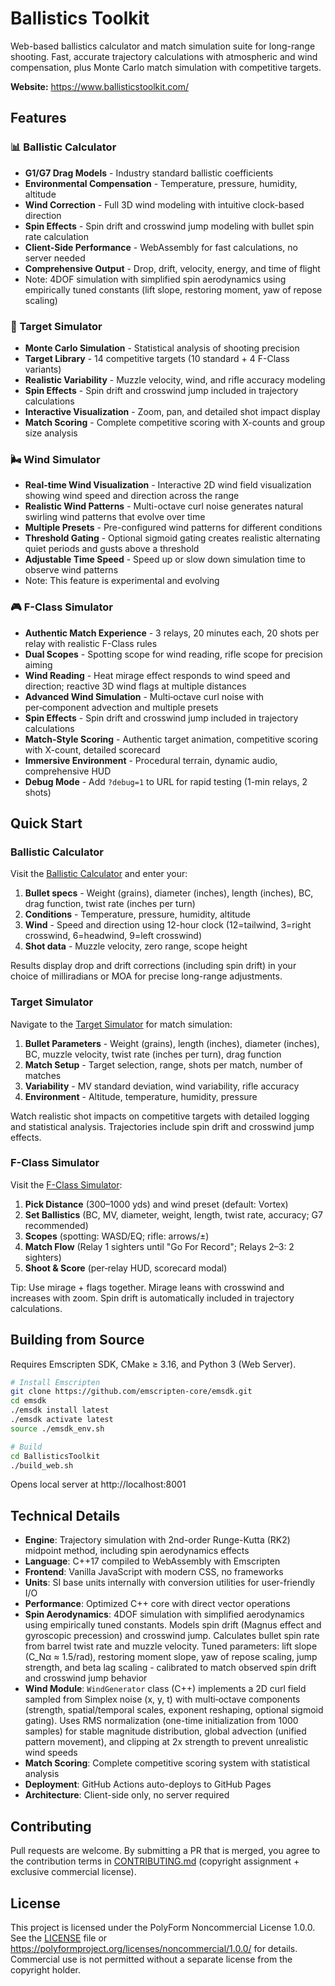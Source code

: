 # Ballistics Toolkit

Web-based ballistics calculator and match simulation suite for long-range shooting. Fast, accurate trajectory calculations with atmospheric and wind compensation, plus Monte Carlo match simulation with competitive targets.

**Website:** https://www.ballisticstoolkit.com/

## Features

### 📊 Ballistic Calculator
- **G1/G7 Drag Models** - Industry standard ballistic coefficients
- **Environmental Compensation** - Temperature, pressure, humidity, altitude
- **Wind Correction** - Full 3D wind modeling with intuitive clock-based direction
- **Spin Effects** - Spin drift and crosswind jump modeling with bullet spin rate calculation
- **Client-Side Performance** - WebAssembly for fast calculations, no server needed
- **Comprehensive Output** - Drop, drift, velocity, energy, and time of flight
- Note: 4DOF simulation with simplified spin aerodynamics using empirically tuned constants (lift slope, restoring moment, yaw of repose scaling)

### 🎯 Target Simulator
- **Monte Carlo Simulation** - Statistical analysis of shooting precision
- **Target Library** - 14 competitive targets (10 standard + 4 F-Class variants)
- **Realistic Variability** - Muzzle velocity, wind, and rifle accuracy modeling
- **Spin Effects** - Spin drift and crosswind jump included in trajectory calculations
- **Interactive Visualization** - Zoom, pan, and detailed shot impact display
- **Match Scoring** - Complete competitive scoring with X-counts and group size analysis

### 🌬️ Wind Simulator
- **Real-time Wind Visualization** - Interactive 2D wind field visualization showing wind speed and direction across the range
- **Realistic Wind Patterns** - Multi-octave curl noise generates natural swirling wind patterns that evolve over time
- **Multiple Presets** - Pre-configured wind patterns for different conditions
- **Threshold Gating** - Optional sigmoid gating creates realistic alternating quiet periods and gusts above a threshold
- **Adjustable Time Speed** - Speed up or slow down simulation time to observe wind patterns
- Note: This feature is experimental and evolving

### 🎮 F-Class Simulator
- **Authentic Match Experience** - 3 relays, 20 minutes each, 20 shots per relay with realistic F-Class rules
- **Dual Scopes** - Spotting scope for wind reading, rifle scope for precision aiming
- **Wind Reading** - Heat mirage effect responds to wind speed and direction; reactive 3D wind flags at multiple distances
- **Advanced Wind Simulation** - Multi‑octave curl noise with per‑component advection and multiple presets
- **Spin Effects** - Spin drift and crosswind jump included in trajectory calculations
- **Match-Style Scoring** - Authentic target animation, competitive scoring with X-count, detailed scorecard
- **Immersive Environment** - Procedural terrain, dynamic audio, comprehensive HUD
- **Debug Mode** - Add `?debug=1` to URL for rapid testing (1-min relays, 2 shots)

## Quick Start

### Ballistic Calculator
Visit the [Ballistic Calculator](https://www.ballisticstoolkit.com/ballistic-calc/ballistic-calc.html) and enter your:

1. **Bullet specs** - Weight (grains), diameter (inches), length (inches), BC, drag function, twist rate (inches per turn)
2. **Conditions** - Temperature, pressure, humidity, altitude  
3. **Wind** - Speed and direction using 12-hour clock (12=tailwind, 3=right crosswind, 6=headwind, 9=left crosswind)
4. **Shot data** - Muzzle velocity, zero range, scope height

Results display drop and drift corrections (including spin drift) in your choice of milliradians or MOA for precise long-range adjustments.

### Target Simulator
Navigate to the [Target Simulator](https://www.ballisticstoolkit.com/target-sim/target-sim.html) for match simulation:

1. **Bullet Parameters** - Weight (grains), length (inches), diameter (inches), BC, muzzle velocity, twist rate (inches per turn), drag function
2. **Match Setup** - Target selection, range, shots per match, number of matches
3. **Variability** - MV standard deviation, wind variability, rifle accuracy
4. **Environment** - Altitude, temperature, humidity, pressure

Watch realistic shot impacts on competitive targets with detailed logging and statistical analysis. Trajectories include spin drift and crosswind jump effects.

### F-Class Simulator
Visit the [F-Class Simulator](https://www.ballisticstoolkit.com/fclass-sim/fclass-sim.html):

1. **Pick Distance** (300–1000 yds) and wind preset (default: Vortex)
2. **Set Ballistics** (BC, MV, diameter, weight, length, twist rate, accuracy; G7 recommended)
3. **Scopes** (spotting: WASD/EQ; rifle: arrows/±)
4. **Match Flow** (Relay 1 sighters until "Go For Record"; Relays 2–3: 2 sighters)
5. **Shoot & Score** (per‑relay HUD, scorecard modal)

Tip: Use mirage + flags together. Mirage leans with crosswind and increases with zoom. Spin drift is automatically included in trajectory calculations.

## Building from Source

Requires Emscripten SDK, CMake ≥ 3.16, and Python 3 (Web Server).

```bash
# Install Emscripten
git clone https://github.com/emscripten-core/emsdk.git
cd emsdk
./emsdk install latest
./emsdk activate latest
source ./emsdk_env.sh

# Build
cd BallisticsToolkit
./build_web.sh
```

Opens local server at http://localhost:8001

## Technical Details

- **Engine**: Trajectory simulation with 2nd-order Runge-Kutta (RK2) midpoint method, including spin aerodynamics effects
- **Language**: C++17 compiled to WebAssembly with Emscripten
- **Frontend**: Vanilla JavaScript with modern CSS, no frameworks
- **Units**: SI base units internally with conversion utilities for user-friendly I/O
- **Performance**: Optimized C++ core with direct vector operations
- **Spin Aerodynamics**: 4DOF simulation with simplified aerodynamics using empirically tuned constants. Models spin drift (Magnus effect and gyroscopic precession) and crosswind jump. Calculates bullet spin rate from barrel twist rate and muzzle velocity. Tuned parameters: lift slope (C_Nα ≈ 1.5/rad), restoring moment slope, yaw of repose scaling, jump strength, and beta lag scaling - calibrated to match observed spin drift and crosswind jump behavior
- **Wind Module**: `WindGenerator` class (C++) implements a 2D curl field sampled from Simplex noise (x, y, t) with multi‑octave components (strength, spatial/temporal scales, exponent reshaping, optional sigmoid gating). Uses RMS normalization (one-time initialization from 1000 samples) for stable magnitude distribution, global advection (unified pattern movement), and clipping at 2x strength to prevent unrealistic wind speeds
- **Match Scoring**: Complete competitive scoring system with statistical analysis
- **Deployment**: GitHub Actions auto-deploys to GitHub Pages
- **Architecture**: Client-side only, no server required

## Contributing

Pull requests are welcome. By submitting a PR that is merged, you agree to the contribution terms in [CONTRIBUTING.md](CONTRIBUTING.md) (copyright assignment + exclusive commercial license).

## License

This project is licensed under the PolyForm Noncommercial License 1.0.0. See the [LICENSE](LICENSE) file or https://polyformproject.org/licenses/noncommercial/1.0.0/ for details. Commercial use is not permitted without a separate license from the copyright holder.

